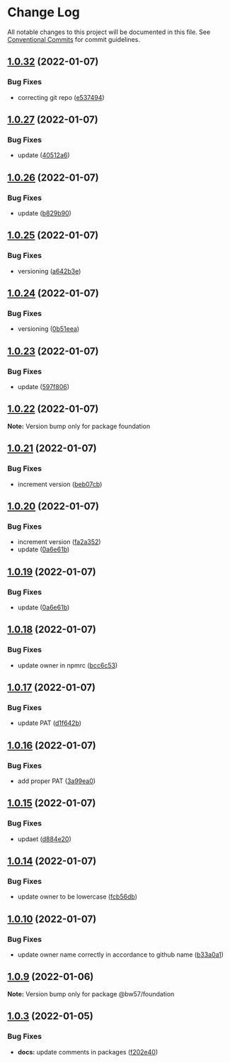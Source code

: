 # Change Log

All notable changes to this project will be documented in this file.
See [Conventional Commits](https://conventionalcommits.org) for commit guidelines.

## [1.0.32](https://github.com/blackwind57/ds.e/compare/v1.0.31...v1.0.32) (2022-01-07)


### Bug Fixes

* correcting git repo ([e537494](https://github.com/blackwind57/ds.e/commit/e537494736b87ac77465168493109fd9608bff18))





## [1.0.27](https://github.com/blackwind57/foundation/compare/v1.0.26...v1.0.27) (2022-01-07)


### Bug Fixes

* update ([40512a6](https://github.com/blackwind57/foundation/commit/40512a645e27ad1f6a838ae093f9813a5aa7263d))





## [1.0.26](https://github.com/blackwind57/foundation/compare/v1.0.25...v1.0.26) (2022-01-07)


### Bug Fixes

* update ([b829b90](https://github.com/blackwind57/foundation/commit/b829b90d3374006318d0ad05dd0e5e47b90691b7))





## [1.0.25](https://github.com/blackwind57/foundation/compare/v1.0.24...v1.0.25) (2022-01-07)


### Bug Fixes

* versioning ([a642b3e](https://github.com/blackwind57/foundation/commit/a642b3e7c5f1c22caab0c5a4128bc8b70cc447db))





## [1.0.24](https://github.com/blackwind57/foundation/compare/v1.0.23...v1.0.24) (2022-01-07)


### Bug Fixes

* versioning ([0b51eea](https://github.com/blackwind57/foundation/commit/0b51eea5ae91e249b6eb97dfbfd7e05026206aa5))





## [1.0.23](https://github.com/blackwind57/foundation/compare/v1.0.22...v1.0.23) (2022-01-07)


### Bug Fixes

* update ([597f806](https://github.com/blackwind57/foundation/commit/597f806f4efed646a166f08498a11c69708f0bc5))





## [1.0.22](https://github.com/blackwind57/foundation/compare/v1.0.21...v1.0.22) (2022-01-07)

**Note:** Version bump only for package foundation





## [1.0.21](https://github.com/blackwind57/foundation/compare/v1.0.20...v1.0.21) (2022-01-07)


### Bug Fixes

* increment version ([beb07cb](https://github.com/blackwind57/foundation/commit/beb07cbc5f3977f866969d3e81b683a98102ff1b))





## [1.0.20](https://github.com/blackwind57/foundation/compare/v1.0.18...v1.0.20) (2022-01-07)


### Bug Fixes

* increment version ([fa2a352](https://github.com/blackwind57/foundation/commit/fa2a35265b2a99aa6d6ec6e868092ddaf5fbd99d))
* update ([0a6e61b](https://github.com/blackwind57/foundation/commit/0a6e61b8889edbbc4444c4b47bb87689c43f9c1f))





## [1.0.19](https://github.com/blackwind57/foundation/compare/v1.0.18...v1.0.19) (2022-01-07)


### Bug Fixes

* update ([0a6e61b](https://github.com/blackwind57/foundation/commit/0a6e61b8889edbbc4444c4b47bb87689c43f9c1f))





## [1.0.18](https://github.com/BlackWind57/foundation/compare/v1.0.17...v1.0.18) (2022-01-07)


### Bug Fixes

* update owner in npmrc ([bcc6c53](https://github.com/BlackWind57/foundation/commit/bcc6c5374617e388352f945f78da0bb0db0c4533))





## [1.0.17](https://github.com/BlackWind57/foundation/compare/v1.0.16...v1.0.17) (2022-01-07)


### Bug Fixes

* update PAT ([d1f642b](https://github.com/BlackWind57/foundation/commit/d1f642bd77504c09b339ce1cf1f1c73e5bd0faae))





## [1.0.16](https://github.com/BlackWind57/foundation/compare/v1.0.15...v1.0.16) (2022-01-07)


### Bug Fixes

* add proper PAT ([3a99ea0](https://github.com/BlackWind57/foundation/commit/3a99ea063a302079cfab8a9b078bddf53dcd8061))





## [1.0.15](https://github.com/BlackWind57/foundation/compare/v1.0.14...v1.0.15) (2022-01-07)


### Bug Fixes

* updaet ([d884e20](https://github.com/BlackWind57/foundation/commit/d884e2094b2fb2e01892269b1e55b0720f480b9c))





## [1.0.14](https://github.com/BlackWind57/foundation/compare/v1.0.13...v1.0.14) (2022-01-07)


### Bug Fixes

* update owner to be lowercase ([fcb56db](https://github.com/BlackWind57/foundation/commit/fcb56db243da1b1943ba3282750c3c7f52cb7902))






## [1.0.10](https://github.com/BlackWind57/foundation/compare/v1.0.9...v1.0.10) (2022-01-07)


### Bug Fixes

* update owner name correctly in accordance to github name ([b33a0a1](https://github.com/BlackWind57/foundation/commit/b33a0a1726227bbe632ac67fbd7464ec8cfaf43a))





## [1.0.9](https://github.com/BlackWind57/foundation/compare/v1.0.8...v1.0.9) (2022-01-06)

**Note:** Version bump only for package @bw57/foundation





## [1.0.3](https://github.com/BlackWind57/ds.e/compare/v1.0.2...v1.0.3) (2022-01-05)


### Bug Fixes

* **docs:** update comments in packages ([f202e40](https://github.com/BlackWind57/ds.e/commit/f202e40b477e7489e680f208a149b47332893c58))
